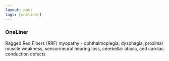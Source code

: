 ```yaml
---
layout: post
tags: [oneliner]
---
```



### OneLiner

Ragged Red Fibers (RRF) myopathy - ophthalmoplegia, dysphagia, proximal muscle weakness, sensorineural hearing loss, cerebellar ataxia, and cardiac conduction defects
